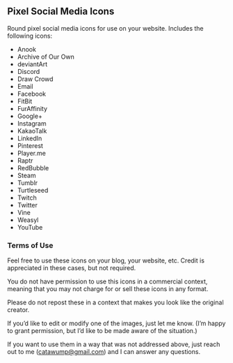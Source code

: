 <h2>Pixel Social Media Icons</h2>

Round pixel social media icons for use on your website. Includes the following icons:
<ul>
<li>Anook</li>
<li>Archive of Our Own</li>
<li>deviantArt</li>
<li>Discord</li>
<li>Draw Crowd</li>
<li>Email</li>
<li>Facebook</li>
<li>FitBit</li>
<li>FurAffinity</li>
<li>Google+</li>
<li>Instagram</li>
<li>KakaoTalk</li>
<li>LinkedIn</li>
<li>Pinterest</li>
<li>Player.me</li>
<li>Raptr</li>
<li>RedBubble</li>
<li>Steam</li>
<li>Tumblr</li>
<li>Turtleseed</li>
<li>Twitch</li>
<li>Twitter</li>
<li>Vine</li>
<li>Weasyl</li>
<li>YouTube</li>
</ul>

<h3>Terms of Use</h3>

Feel free to use these icons on your blog, your website, etc. Credit is appreciated in these cases, but not required.

You do not have permission to use this icons in a commercial context, meaning that you may not charge for or sell these icons in any format.

Please do not repost these in a context that makes you look like the original creator.

If you’d like to edit or modify one of the images, just let me know. (I’m happy to grant permission, but I’d like to be made aware of the situation.)

If you want to use them in a way that was not addressed above, just reach out to me (catawump@gmail.com) and I can answer any questions.
